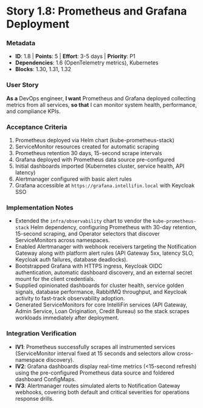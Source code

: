 # Story 1.8: Prometheus and Grafana Deployment

### Metadata
- **ID**: 1.8 | **Points**: 5 | **Effort**: 3-5 days | **Priority**: P1
- **Dependencies**: 1.6 (OpenTelemetry metrics), Kubernetes
- **Blocks**: 1.30, 1.31, 1.32

### User Story
**As a** DevOps engineer,
**I want** Prometheus and Grafana deployed collecting metrics from all services,
**so that** I can monitor system health, performance, and compliance KPIs.

### Acceptance Criteria
1. Prometheus deployed via Helm chart (kube-prometheus-stack)
2. ServiceMonitor resources created for automatic scraping
3. Prometheus retention 30 days, 15-second scrape intervals
4. Grafana deployed with Prometheus data source pre-configured
5. Initial dashboards imported (Kubernetes cluster, service health, API latency)
6. Alertmanager configured with basic alert rules
7. Grafana accessible at `https://grafana.intellifin.local` with Keycloak SSO

### Implementation Notes
- Extended the `infra/observability` chart to vendor the `kube-prometheus-stack` Helm dependency,
  configuring Prometheus with 30-day retention, 15-second scraping, and Operator selectors that
  discover ServiceMonitors across namespaces.
- Enabled Alertmanager with webhook receivers targeting the Notification Gateway along with
  platform alert rules (API Gateway 5xx, latency SLO, Keycloak auth failures, database deadlocks).
- Bootstrapped Grafana with HTTPS ingress, Keycloak OIDC authentication, automatic dashboard
  discovery, and an external secret mount for the client credentials.
- Supplied opinionated dashboards for cluster health, service golden signals, database
  performance, RabbitMQ throughput, and Keycloak activity to fast-track observability adoption.
- Generated ServiceMonitors for core IntelliFin services (API Gateway, Admin Service, Loan
  Origination, Credit Bureau) so the stack scrapes workloads immediately after deployment.

### Integration Verification
- **IV1**: Prometheus successfully scrapes all instrumented services (ServiceMonitor interval fixed at
  15 seconds and selectors allow cross-namespace discovery).
- **IV2**: Grafana dashboards display real-time metrics (<15-second refresh) using the pre-configured
  Prometheus data source and foldered dashboard ConfigMaps.
- **IV3**: Alertmanager routes simulated alerts to Notification Gateway webhooks, covering both
  default and critical severities for operations response drills.
